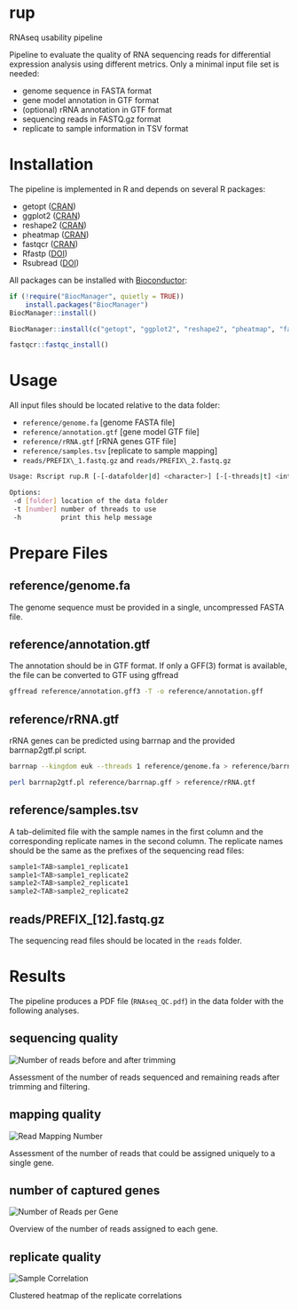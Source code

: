 # rup

RNAseq usability pipeline

Pipeline to evaluate the quality of RNA sequencing reads for differential expression analysis using different metrics. Only a minimal input file set is needed:

 - genome sequence in FASTA format
 - gene model annotation in GTF format
 - (optional) rRNA annotation in GTF format
 - sequencing reads in FASTQ.gz format
 - replicate to sample information in TSV format

# Installation

The pipeline is implemented in R and depends on several R packages:

 - getopt ([CRAN](https://cran.r-project.org/web/packages/getopt/index.html))
 - ggplot2 ([CRAN](https://cran.r-project.org/web/packages/ggplot2/index.html))
 - reshape2 ([CRAN](https://cran.r-project.org/web/packages/reshape2/index.html))
 - pheatmap ([CRAN](https://cran.r-project.org/web/packages/pheatmap/index.html))
 - fastqcr ([CRAN](https://cran.r-project.org/web/packages/fastqcr/index.html))
 - Rfastp ([DOI](10.18129/B9.bioc.Rfastp))
 - Rsubread ([DOI](10.18129/B9.bioc.Rsubread))
 
All packages can be installed with [Bioconductor](https://bioconductor.org/): 

```R
if (!require("BiocManager", quietly = TRUE))
    install.packages("BiocManager")
BiocManager::install()

BiocManager::install(c("getopt", "ggplot2", "reshape2", "pheatmap", "fastqcr", "Rfastp", "Rsubread"))

fastqcr::fastqc_install()
```

# Usage

All input files should be located relative to the data folder:

 - `reference/genome.fa` [genome FASTA file]
 - `reference/annotation.gtf` [gene model GTF file]
 - `reference/rRNA.gtf` [rRNA genes GTF file]
 - `reference/samples.tsv` [replicate to sample mapping]
 - `reads/PREFIX\_1.fastq.gz` and `reads/PREFIX\_2.fastq.gz`

```bash
Usage: Rscript rup.R [-[-datafolder|d] <character>] [-[-threads|t] <integer>] [-[-help|h]]

Options:
 -d [folder] location of the data folder
 -t [number] number of threads to use
 -h          print this help message
```

# Prepare Files

## reference/genome.fa

The genome sequence must be provided in a single, uncompressed FASTA file.

## reference/annotation.gtf

The annotation should be in GTF format.
If only a GFF(3) format is available, the file can be converted to GTF using gffread

```bash
gffread reference/annotation.gff3 -T -o reference/annotation.gff
```

## reference/rRNA.gtf

rRNA genes can be predicted using barrnap and the provided barrnap2gtf.pl script.

```bash
barrnap --kingdom euk --threads 1 reference/genome.fa > reference/barrnap.gff

perl barrnap2gtf.pl reference/barrnap.gff > reference/rRNA.gtf
```

## reference/samples.tsv

A tab-delimited file with the sample names in the first column and the corresponding replicate names in the second column. The replicate names should be the same as the prefixes of the sequencing read files:

```bash
sample1<TAB>sample1_replicate1
sample1<TAB>sample1_replicate2
sample2<TAB>sample2_replicate1
sample2<TAB>sample2_replicate2
```

## reads/PREFIX_[12].fastq.gz

The sequencing read files should be located in the `reads` folder.


# Results

The pipeline produces a PDF file (`RNAseq_QC.pdf`) in the data folder with the following analyses.

## sequencing quality 

![Number of reads before and after trimming](https://github.com/oliverrupp/rup/blob/main/images/Fig2.png?raw=true)

Assessment of the number of reads sequenced and remaining reads after trimming and filtering. 

## mapping quality

![Read Mapping Number](https://github.com/oliverrupp/rup/blob/main/images/Fig3.png?raw=true)

Assessment of the number of reads that could be assigned uniquely to a single gene.

## number of captured genes

![Number of Reads per Gene](https://github.com/oliverrupp/rup/blob/main/images/Fig4.png?raw=true)

Overview of the number of reads assigned to each gene.

## replicate quality

![Sample Correlation](https://github.com/oliverrupp/rup/blob/main/images/Fig5.png?raw=true)

Clustered heatmap of the replicate correlations
